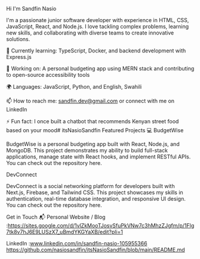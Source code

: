 Hi I'm Sandfin Nasio

I'm a passionate junior software developer with experience in HTML, CSS, JavaScript, React, and Node.js. I love tackling complex problems, learning new skills, and collaborating with diverse teams to create innovative solutions.

🌱 Currently learning: TypeScript, Docker, and backend development with Express.js

🔭 Working on: A personal budgeting app using MERN stack and contributing to open-source accessibility tools

🌍 Languages: JavaScript, Python, and English, Swahili

📫 How to reach me: sandfin.dev@gmail.com or connect with me on LinkedIn

⚡ Fun fact: I once built a chatbot that recommends Kenyan street food based on your mood# itsNasioSandfin
Featured Projects 💻
BudgetWise

BudgetWise is a personal budgeting app built with React, Node.js, and MongoDB. This project demonstrates my ability to build full-stack applications, manage state with React hooks, and implement RESTful APIs. You can check out the repository here.

DevConnect

DevConnect is a social networking platform for developers built with Next.js, Firebase, and Tailwind CSS. This project showcases my skills in authentication, real-time database integration, and responsive UI design. You can check out the repository here.

Get in Touch 📬
Personal Website / Blog :https://sites.google.com/d/1vlZkMooTJosvSfuPkVNw7c3hMhzZJgfm/p/1Flg7tk8v7hJ6E9LUSzX7_uBmdYKGYaXB/edit?pli=1

LinkedIn :www.linkedin.com/in/sandfin-nasio-105955366
https://github.com/nasiosandfin/itsNasioSandfin/blob/main/README.md
